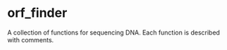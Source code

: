 # orf_finder

A collection of functions for sequencing DNA. Each function is described with comments.

